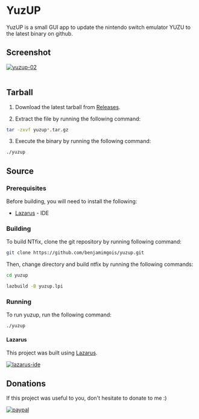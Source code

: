 # YuzUP

YuzUP is a small GUI app to update the nintendo switch emulator YUZU to the latest binary on github.

## Screenshot

<a href="https://imgbb.com/"><img src="https://i.ibb.co/yPDCgPZ/yuzup-02.png" alt="yuzup-02" border="0"></a><br /><a target='_blank' href='https://pt-br.imgbb.com/'></a><br />


## Tarball

1. Download the latest tarball from [Releases](https://github.com/benjamimgois/yuzup/releases).

2. Extract the file by running the following command:

```bash
tar -zxvf yuzup*.tar.gz
```

3. Execute the binary by running the following command:

```bash
./yuzup
```

## Source

### Prerequisites

Before building, you will need to install the following:

 - [Lazarus](https://github.com/graemeg/lazarus) - IDE

### Building

To build NTfix, clone the git repository by running following command:

```bash
git clone https://github.com/benjamimgois/yuzup.git
```


Then, change directory and build ntfix by running the following commands:

```bash
cd yuzup

lazbuild -B yuzup.lpi
```

### Running

To run yuzup, run the following command:

```bash
./yuzup
```

#### Lazarus

This project was built using [Lazarus](https://github.com/graemeg/lazarus).

[![lazarus-ide](https://i.ibb.co/9ykXNtw/Laz-banner.png)](https://www.lazarus-ide.org/)


## Donations

If this project was useful to you, don't hesitate to donate to me :)

[![paypal](https://www.paypalobjects.com/en_US/i/btn/btn_donateCC_LG.gif)](https://www.paypal.com/cgi-bin/webscr?cmd=_s-xclick&hosted_button_id=Q5EYYEJ5NSJAU&source=url)



